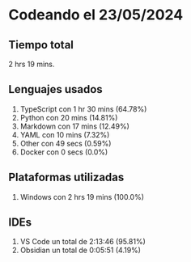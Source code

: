 # Codeando el 23/05/2024

## Tiempo total
2 hrs 19 mins.

## Lenguajes usados
1. TypeScript con 1 hr 30 mins (64.78%)
1. Python con 20 mins (14.81%)
1. Markdown con 17 mins (12.49%)
1. YAML con 10 mins (7.32%)
1. Other con 49 secs (0.59%)
1. Docker con 0 secs (0.0%)

## Plataformas utilizadas
1. Windows con 2 hrs 19 mins (100.0%)

## IDEs
1. VS Code un total de 2:13:46 (95.81%)
1. Obsidian un total de 0:05:51 (4.19%)
